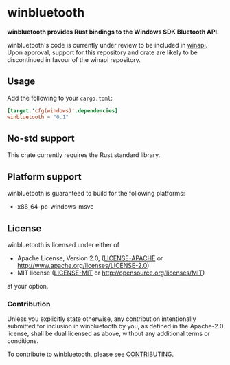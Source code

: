 # winbluetooth

**winbluetooth provides Rust bindings to the Windows SDK Bluetooth API.**

winbluetooth's code is currently under review to be included in [winapi](https://github.com/retep998/winapi-rs/pull/753). Upon approval, support for this repository and crate are likely to be discontinued in favour of the winapi repository.

## Usage

Add the following to your `cargo.toml`:

```toml
[target.'cfg(windows)'.dependencies]
winbluetooth = "0.1"
```

## No-std support

This crate currently requires the Rust standard library.

## Platform support

winbluetooth is guaranteed to build for the following platforms:

 * x86_64-pc-windows-msvc

## License

winbluetooth is licensed under either of

 * Apache License, Version 2.0, ([LICENSE-APACHE](LICENSE-APACHE) or http://www.apache.org/licenses/LICENSE-2.0)
 * MIT license ([LICENSE-MIT](LICENSE-MIT) or http://opensource.org/licenses/MIT)
 
 at your option.

### Contribution

Unless you explicitly state otherwise, any contribution intentionally submitted for inclusion in winbluetooth by you, as defined in the Apache-2.0 license, shall be dual licensed as above, without any additional terms or conditions.

To contribute to winbluetooth, please see [CONTRIBUTING](CONTRIBUTING.md).
